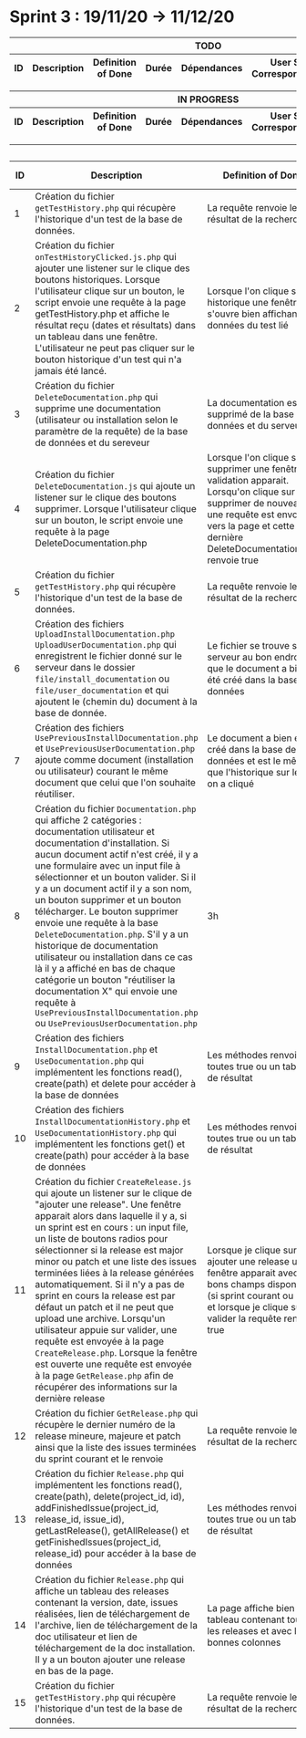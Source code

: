 # Sprint 3 : 19/11/20 -> 11/12/20

<table>
    <thead>
        <tr>
            <th colspan="7">TODO</th>
        </tr>
        <tr>
            <th>ID</th>
            <th>Description</th>
            <th>Definition of Done</th>
            <th>Durée</th>
            <th>Dépendances</th>
            <th>User Story Correspondante(s)</th>
            <th>Developpeur</th>
        </tr>
    </thead>
   <tbody>
   </tbody>
</table>


<table>
    <thead>
        <tr>
            <th colspan="7">IN PROGRESS</td>
        </tr>
        <tr>
            <th>ID</th>
            <th>Description</th>
            <th>Definition of Done</th>
            <th>Durée</th>
            <th>Dépendances</th>
            <th>User Story Correspondante(s)</th>
            <th>Developpeur</th>
        </tr>
    </thead>
   <tbody>
   </tbody>
</table>

<table>
    <thead>
        <tr>
            <th colspan="8">DONE</td>
        </tr>
        <tr>
            <th>ID</th>
            <th>Description</th>
            <th>Definition of Done</th>
            <th>Durée</th>
            <th>Dépendances</th>
            <th>User Story Correspondante(s)</th>
            <th>Developpeur</th>
            <th>Tester</th>
        </tr>
    </thead>
   <tbody>
        <tr>
            <td>1</td>
            <td>Création du fichier <code>getTestHistory.php</code> qui récupère l'historique d'un test de la base de données.</td>
            <td>La requête renvoie le résultat de la recherche</td>
            <td>30m</td>
            <td></td>
            <td></td>
            <td>Nicolas</td>
            <td></td>
        </tr>
        <tr>
            <td>2</td>
            <td>Création du fichier <code>onTestHistoryClicked.js.php</code> qui ajouter une listener sur le clique des boutons historiques. Lorsque l'utilisateur clique sur un bouton, le script envoie une requête à la page getTestHistory.php et affiche le résultat reçu (dates et résultats) dans un tableau dans une fenêtre. L'utilisateur ne peut pas cliquer sur le bouton historique d'un test qui n'a jamais été lancé.</td>
            <td>Lorsque l'on clique sur historique une fenêtre s'ouvre bien affichant les données du test lié</td>
            <td>1h</td>
            <td></td>
            <td></td>
            <td>Nicolas</td>
            <td></td>
        </tr>
        <tr>
            <td>3</td>
            <td>Création du fichier <code>DeleteDocumentation.php</code> qui supprime une documentation (utilisateur ou installation selon le paramètre de la requête) de la base de données et du sereveur</td>
            <td>La documentation est supprimé de la base de données et du serveur</td>
            <td>1h</td>
            <td></td>
            <td></td>
            <td>Nicolas</td>
            <td></td>
        </tr>
        <tr>
            <td>4</td>
            <td>Création du fichier <code>DeleteDocumentation.js</code> qui ajoute un listener sur le clique des boutons supprimer. Lorsque l'utilisateur clique sur un bouton, le script envoie une requête à la page DeleteDocumentation.php</td>
            <td>Lorsque l'on clique sur supprimer une fenêtre de validation apparait. Lorsqu'on clique sur supprimer de nouveau une requête est envoyée vers la page et cette dernière DeleteDocumentation.php renvoie true</td>
            <td>30m</td>
            <td></td>
            <td></td>
            <td>Nicolas</td>
            <td></td>
        </tr>
        <tr>
            <td>5</td>
            <td>Création du fichier <code>getTestHistory.php</code> qui récupère l'historique d'un test de la base de données.</td>
            <td>La requête renvoie le résultat de la recherche</td>
            <td>30m</td>
            <td></td>
            <td></td>
            <td>Nicolas</td>
            <td></td>
        </tr>
        <tr>
            <td>6</td>
            <td>Création des fichiers <code>UploadInstallDocumentation.php</code> <code>UploadUserDocumentation.php</code> qui enregistrent le fichier donné sur le serveur dans le dossier <code>file/install_documentation</code> ou <code>file/user_documentation</code> et qui ajoutent le (chemin du) document à la base de donnée.</td>
            <td>Le fichier se trouve sur le serveur au bon endroit et que le document a bien été créé dans la base de données</td>
            <td>2h</td>
            <td></td>
            <td></td>
            <td>Nicolas</td>
            <td></td>
        </tr>
        <tr>
            <td>7</td>
            <td>Création des fichiers <code>UsePreviousInstallDocumentation.php</code> et <code>UsePreviousUserDocumentation.php</code> ajoute comme document (installation ou utilisateur) courant le même document que celui que l'on souhaite réutiliser.</td>
            <td>Le document a bien été créé dans la base de données et est le même que l'historique sur lequel on a cliqué</td>
            <td>1h</td>
            <td></td>
            <td></td>
            <td>Nicolas</td>
            <td></td>
        </tr>
        <tr>
            <td>8</td>
            <td>Création du fichier <code>Documentation.php</code> qui affiche 2 catégories : documentation utilisateur et documentation d'installation. Si aucun document actif n'est créé, il y a une formulaire avec un input file à sélectionner et un bouton valider. Si il y a un document actif il y a son nom, un bouton supprimer et un bouton télécharger. Le bouton supprimer envoie une requête à la base <code>DeleteDocumentation.php</code>. S'il y a un historique de documentation utilisateur ou installation dans ce cas là il y a affiché en bas de chaque catégorie un bouton "réutiliser la documentation X" qui envoie une requête à <code>UsePreviousInstallDocumentation.php</code> ou <code>UsePreviousUserDocumentation.php</code></td>
            <td>3h</td>
            <td></td>
            <td></td>
            <td>Nicolas</td>
            <td></td>
        </tr>
        <tr>
            <td>9</td>
            <td>Création des fichiers <code>InstallDocumentation.php</code> et <code>UseDocumentation.php</code> qui implémentent les fonctions read(), create(path) et delete pour accéder à la base de données</td>
            <td>Les méthodes renvoient toutes true ou un tableau de résultat</td>
            <td>1h</td>
            <td></td>
            <td></td>
            <td>Nicolas</td>
            <td></td>
        </tr>
        <tr>
            <td>10</td>
            <td>Création des fichiers <code>InstallDocumentationHistory.php</code> et <code>UseDocumentationHistory.php</code> qui implémentent les fonctions get() et create(path) pour accéder à la base de données</td>
            <td>Les méthodes renvoient toutes true ou un tableau de résultat</td>
            <td>1h</td>
            <td></td>
            <td></td>
            <td>Nicolas</td>
            <td></td>
        </tr>
        <tr>
            <td>11</td>
            <td>Création du fichier <code>CreateRelease.js</code> qui ajoute un listener sur le clique de "ajouter une release". Une fenêtre apparait alors dans laquelle il y a, si un sprint est en cours : un input file, un liste de boutons radios pour sélectionner si la release est major minor ou patch et une liste des issues terminées liées à la release générées automatiquement. Si il n'y a pas de sprint en cours la release est par défaut un patch et il ne peut que upload une archive. Lorsqu'un utilisateur appuie sur valider, une requête est envoyée à la page <code>CreateRelease.php</code>. Lorsque la fenêtre est ouverte une requête est envoyée à la page <code>GetRelease.php</code> afin de récupérer des informations sur la dernière release 
            </td>
            <td>Lorsque je clique sur ajouter une release une fenêtre apparait avec les bons champs disponibles (si sprint courant ou non) et lorsque je clique sur valider la requête renvoie true</td>
            <td>2h</td>
            <td></td>
            <td></td>
            <td>Fabien, Pierre</td>
            <td></td>
        </tr>
        <tr>
            <td>12</td>
            <td>Création du fichier <code>GetRelease.php</code> qui récupère le dernier numéro de la release mineure, majeure et patch ainsi que la liste des issues terminées du sprint courant et le renvoie</td>
            <td>La requête renvoie le résultat de la recherche</td>
            <td>2h</td>
            <td></td>
            <td></td>
            <td>Fabien</td>
            <td></td>
        </tr>
        <tr>
            <td>13</td>
            <td>Création du fichier <code>Release.php</code> qui implémentent les fonctions read(), create(path), delete(project_id, id), addFinishedIssue(project_id, release_id, issue_id), getLastRelease(), getAllRelease() et getFinishedIssues(project_id, release_id) pour accéder à la base de données</td>
            <td>Les méthodes renvoient toutes true ou un tableau de résultat</td>
            <td>2h</td>
            <td></td>
            <td></td>
            <td>Nicolas</td>
            <td></td>
        </tr>
        <tr>
            <td>14</td>
            <td>Création du fichier <code>Release.php</code> qui affiche un tableau des releases contenant la version, date, issues réalisées, lien de téléchargement de l'archive, lien de téléchargement de la doc utilisateur et lien de téléchargement de la doc installation. Il y a un bouton ajouter une release en bas de la page.</td>
            <td>La page affiche bien un tableau contenant toutes les releases et avec les bonnes colonnes</td>
            <td>2h</td>
            <td></td>
            <td></td>
            <td>Fabien, Pierre</td>
            <td></td>
        </tr>
        <tr>
            <td>15</td>
            <td>Création du fichier <code>getTestHistory.php</code> qui récupère l'historique d'un test de la base de données.</td>
            <td>La requête renvoie le résultat de la recherche</td>
            <td>30m</td>
            <td></td>
            <td></td>
            <td>Nicolas</td>
            <td></td>
        </tr>
   </tbody>
</table>